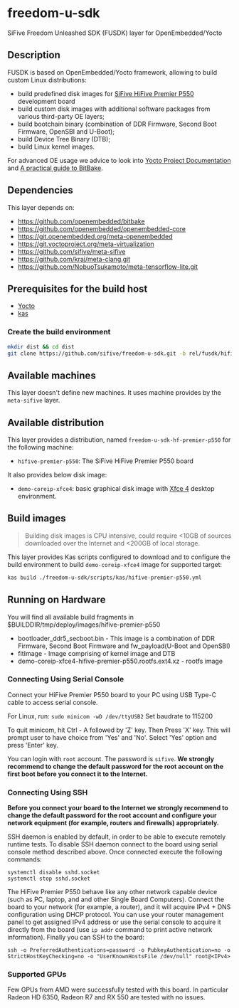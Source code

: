# freedom-u-sdk
SiFive Freedom Unleashed SDK (FUSDK) layer for OpenEmbedded/Yocto

## Description

FUSDK is based on OpenEmbedded/Yocto framework, allowing to build custom Linux distributions:
- build predefined disk images for [SiFive HiFive Premier P550](https://www.sifive.com/boards/hifive-premier-p550) development board
- build custom disk images with additional software packages from various third-party OE layers;
- build bootchain binary (combination of DDR Firmware, Second Boot Firmware, OpenSBI and U-Boot); 
- build Device Tree Binary (DTB);
- build Linux kernel images.

For advanced OE usage we advice to look into [Yocto Project Documentation](http://docs.yoctoproject.org/) and [A practical guide to BitBake](https://a4z.gitlab.io/docs/BitBake/guide.html).

## Dependencies

This layer depends on:
* https://github.com/openembedded/bitbake
* https://github.com/openembedded/openembedded-core
* https://git.openembedded.org/meta-openembedded
* https://git.yoctoproject.org/meta-virtualization
* https://github.com/sifive/meta-sifive
* https://github.com/kraj/meta-clang.git
* https://github.com/NobuoTsukamoto/meta-tensorflow-lite.git

## Prerequisites for the build host

* [Yocto](https://docs.yoctoproject.org/singleindex.html#compatible-linux-distribution)
* [kas](https://kas.readthedocs.io/en/latest/userguide.html#dependencies-installation)

### Create the build environment

```bash
mkdir dist && cd dist
git clone https://github.com/sifive/freedom-u-sdk.git -b rel/fusdk/hifive-premier-p550
```

## Available machines

This layer doesn't define new machines.
It uses machine provides by the `meta-sifive` layer.

## Available distribution

This layer provides a distribution, named `freedom-u-sdk-hf-premier-p550` for the following machine:
* `hifive-premier-p550`: The SiFive HiFive Premier P550 board

It also provides below disk image:
- `demo-coreip-xfce4`: basic graphical disk image with [Xfce 4](https://www.xfce.org/) desktop environment.

## Build images

>
> Building disk images is CPU intensive, could require <10GB of sources
> downloaded over the Internet and <200GB of local storage.

This layer provides Kas scripts configured to download and to configure the
build environment to build `demo-coreip-xfce4` image for supported target:

```bash
kas build ./freedom-u-sdk/scripts/kas/hifive-premier-p550.yml
```

## Running on Hardware

You will find all available build fragments in $BUILDDIR/tmp/deploy/images/hifive-premier-p550
* bootloader_ddr5_secboot.bin - This image is a combination of DDR Firmware, Second Boot Firmware and fw_payload(U-Boot and OpenSBI)
* fitImage - Image comprising of kernel image and DTB
* demo-coreip-xfce4-hifive-premier-p550.rootfs.ext4.xz - rootfs image

### Connecting Using Serial Console

Connect your HiFive Premier P550 board to your PC using USB Type-C cable to access serial console.

For Linux, run: `sudo minicom -wD /dev/ttyUSB2`
Set baudrate to 115200

To quit minicom, hit Ctrl - A followed by 'Z' key. Then Press 'X' key. This will
prompt user to have choice from 'Yes' and 'No'. Select 'Yes' option and press
'Enter' key.

You can login with `root` account. The password is `sifive`. __We strongly
recommend to change the default password  for the root account on the first
boot before you connect it to the Internet.__

### Connecting Using SSH

__Before you connect your board to the Internet we strongly recommend to change
the default password for the root account and configure your network equipment
(for example, routers and firewalls) appropriately.__

SSH daemon is enabled by default, in order to be able to execute remotely
runtime tests. To disable SSH daemon connect to the board using serial console
method described above. Once connected execute the following commands:

```
systemctl disable sshd.socket
systemctl stop sshd.socket
```

The HiFive Premier P550 behave like any other network capable
device (such as PC, laptop, and and other Single Board Computers).
Connect the board to your network (for example, a router), and it will acquire
IPv4 + DNS configuration using DHCP protocol. You can use your router
management panel to get assigned IPv4 address or use the serial console to
acquire it directly from the board (use `ip addr` command to print active
network information). Finally you can SSH to the board:

```
ssh -o PreferredAuthentications=password -o PubkeyAuthentication=no -o StrictHostKeyChecking=no -o "UserKnownHostsFile /dev/null" root@<IPv4>
```

### Supported GPUs

Few GPUs from AMD were successfully tested with this board. In particular
Radeon HD 6350, Radeon R7 and RX 550 are tested with no issues.
